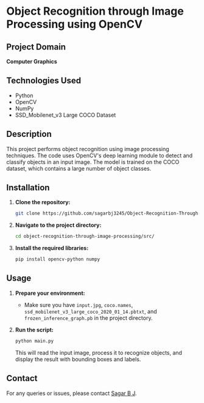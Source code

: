 # Object Recognition through Image Processing using OpenCV

## Project Domain
**Computer Graphics**

## Technologies Used
- Python
- OpenCV
- NumPy
- SSD_Mobilenet_v3 Large COCO Dataset

## Description
This project performs object recognition using image processing techniques. The code uses OpenCV's deep learning module to detect and classify objects in an input image. The model is trained on the COCO dataset, which contains a large number of object classes.

## Installation
1. **Clone the repository:**
    ```bash
    git clone https://github.com/sagarbj3245/Object-Recognition-Through-Image-Processing.git
    ```
2. **Navigate to the project directory:**
    ```bash
    cd object-recognition-through-image-processing/src/
    ```
3. **Install the required libraries:**
    ```bash
    pip install opencv-python numpy
    ```

## Usage
1. **Prepare your environment:**
    - Make sure you have `input.jpg`, `coco.names`, `ssd_mobilenet_v3_large_coco_2020_01_14.pbtxt`, and `frozen_inference_graph.pb` in the project directory.

2. **Run the script:**
    ```bash
    python main.py
    ```
    This will read the input image, process it to recognize objects, and display the result with bounding boxes and labels.

## Contact
For any queries or issues, please contact [Sagar B J](mailto:sagarbj001@gmail.com).
